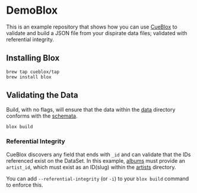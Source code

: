 # DemoBlox

This is an example repository that shows how you can use [CueBlox](https://cueblox.com) to validate and build a JSON file from your dispirate data files; validated with referential integrity.

## Installing Blox

```shell
brew tap cueblox/tap
brew install blox
```

## Validating the Data

Build, with no flags, will ensure that the data within the [data](./data) directory conforms with the [schemata](./schemata).

```shell
blox build
```

### Referential Integrity

CueBlox discovers any field that ends with `_id` and can validate that the IDs referenced exist on the DataSet. In this example, [albums](./schemata/music.cue) must provide an `artist_id`, which must exist as an ID(slug) within the [artists](./data/artists/) directory.

You can add `--referential-integrity` (or `-i`) to your `blox build`  command to enforce this.
